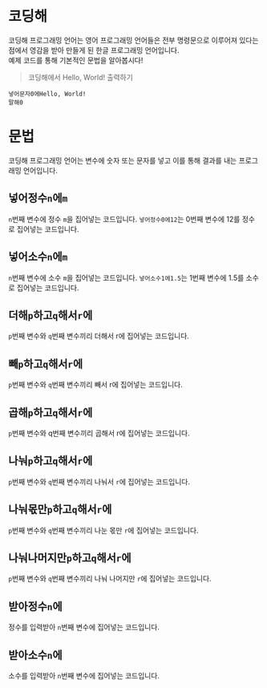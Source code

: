 # 코딩해
코딩해 프로그래밍 언어는 영어 프로그래밍 언어들은 전부 명령문으로 이루어져 있다는 점에서 영감을 받아 만들게 된 한글 프로그래밍 언어입니다.<br>
예제 코드를 통해 기본적인 문법을 알아봅시다!
> 코딩해에서 Hello, World! 출력하기
```
넣어문자0에Hello, World!
말해0
```
# 문법
코딩해 프로그래밍 언어는 변수에 숫자 또는 문자를 넣고 이를 통해 결과를 내는 프로그래밍 언어입니다.
## 넣어정수`n`에`m`
`n`번째 변수에 정수 `m`을 집어넣는 코드입니다.
```넣어정수0에12```는 0번째 변수에 12를 정수로 집어넣는 코드입니다.
## 넣어소수`n`에`m`
`n`번째 변수에 소수 `m`을 집어넣는 코드입니다.
```넣어소수1에1.5```는 1번째 변수에 1.5를 소수로 집어넣는 코드입니다.
## 더해`p`하고`q`해서`r`에
`p`번째 변수와 `q`번째 변수끼리 더해서 r에 집어넣는 코드입니다.
## 빼`p`하고`q`해서`r`에
`p`번째 변수와 `q`번째 변수끼리 빼서 r에 집어넣는 코드입니다.
## 곱해`p`하고`q`해서`r`에
`p`번째 변수와 q번째 변수끼리 곱해서 r에 집어넣는 코드입니다.
## 나눠`p`하고`q`해서`r`에
`p`번째 변수와 `q`번째 변수끼리 나눠서 `r`에 집어넣는 코드입니다.
## 나눠몫만`p`하고`q`해서`r`에
`p`번째 변수와 `q`번째 변수끼리 나눈 몫만 `r`에 집어넣는 코드입니다.
## 나눠나머지만`p`하고`q`해서`r`에
`p`번째 변수와 `q`번째 변수끼리 나눠 나머지만 `r`에 집어넣는 코드입니다.
## 받아정수`n`에
정수를 입력받아 `n`번째 변수에 집어넣는 코드입니다.
## 받아소수`n`에
소수를 입력받아 `n`번째 변수에 집어넣는 코드입니다.
